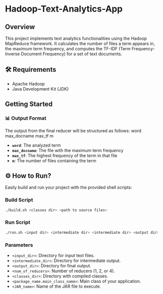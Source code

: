 # Hadoop-Text-Analytics-App

## Overview
This project implements text analytics functionalities using the Hadoop MapReduce framework. It calculates the number of files a term appears in, the maximum term frequency, and computes the TF-IDF (Term Frequency-Inverse Document Frequency) for a set of text documents.

## 🛠️ Requirements
- Apache Hadoop
- Java Development Kit (JDK)

## Getting Started

### 📊 Output Format

The output from the final reducer will be structured as follows:
word max_docname max_tf m

- **`word`**: The analyzed term
- **`max_docname`**: The file with the maximum term frequency
- **`max_tf`**: The highest frequency of the term in that file
- **`m`**: The number of files containing the term
  
## ⚙️ How to Run?

Easily build and run your project with the provided shell scripts:

### Build Script

```bash
./build.sh <classes dir> <path to source files>
```

### Run Script

```bash
./run.sh <input dir> <intermediate dir> <intermediate dir> <output dir> <num of reducers> <classes dir> <package_name.main_class_name> <JAR name>
```

### Parameters

- `<input_dir>`: Directory for input text files.
- `<intermediate_dir>`: Directory for intermediate output.
- `<output_dir>`: Directory for final output.
- `<num_of_reducers>`: Number of reducers (1, 2, or 4).
- `<classes_dir>`: Directory with compiled classes.
- `<package_name.main_class_name>`: Main class of your application.
- `<JAR_name>`: Name of the JAR file to execute.
